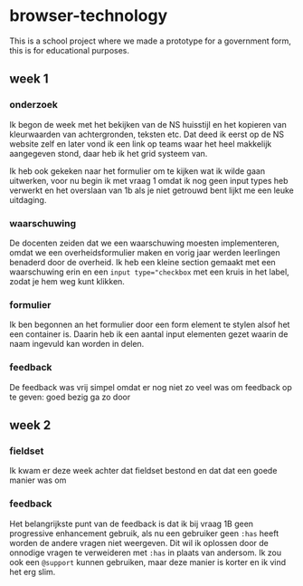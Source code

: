 # browser-technology
This is a school project where we made a prototype for a government form, this is for educational purposes.

## week 1

### onderzoek

Ik begon de week met het bekijken van de NS huisstijl en het kopieren van kleurwaarden van achtergronden, teksten etc. Dat deed ik eerst op de NS website zelf en later vond ik een link op teams waar het heel makkelijk aangegeven stond, daar heb ik het grid systeem van.

Ik heb ook gekeken naar het formulier om te kijken wat ik wilde gaan uitwerken, voor nu begin ik met vraag 1 omdat ik nog geen input types heb verwerkt en het overslaan van 1b als je niet getrouwd bent lijkt me een leuke uitdaging.

### waarschuwing

De docenten zeiden dat we een waarschuwing moesten implementeren, omdat we een overheidsformulier maken en vorig jaar werden leerlingen benaderd door de overheid. Ik heb een kleine section gemaakt met een waarschuwing erin en een `input type="checkbox` met een kruis in het label, zodat je hem weg kunt klikken.

### formulier

Ik ben begonnen an het formulier door een form element te stylen alsof het een container is. Daarin heb ik een aantal input elementen gezet waarin de naam ingevuld kan worden in delen.

### feedback

De feedback was vrij simpel omdat er nog niet zo veel was om feedback op te geven: goed bezig ga zo door


## week 2

### fieldset

Ik kwam er deze week achter dat fieldset bestond en dat dat een goede manier was om 

### feedback

Het belangrijkste punt van de feedback is dat ik bij vraag 1B geen progressive enhancement gebruik, als nu een gebruiker geen `:has` heeft worden de andere vragen niet weergeven. Dit wil ik oplossen door de onnodige vragen te verweideren met `:has` in plaats van andersom. Ik zou ook een `@support` kunnen gebruiken, maar deze manier is korter en ik vind het erg slim.
